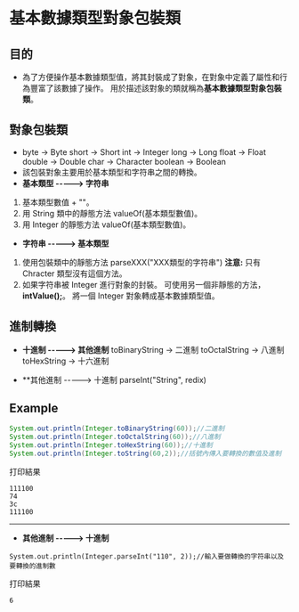 # 基本數據類型對象包裝類

## 目的
- 為了方便操作基本數據類型值，將其封裝成了對象，在對象中定義了屬性和行為豐富了該數據了操作。
用於描述該對象的類就稱為**基本數據類型對象包裝類**。

## 對象包裝類
- byte -> Byte
short -> Short
int -> Integer
long -> Long
float -> Float
double -> Double
char -> Character
boolean -> Boolean
- 該包裝對象主要用於基本類型和字符串之間的轉換。
- **基本類型 -----> 字符串**
1. 基本類型數值 + ""。
2. 用 String 類中的靜態方法 valueOf(基本類型數值)。
3. 用 Integer 的靜態方法 valueOf(基本類型數值)。
- **字符串 -----> 基本類型**
1. 使用包裝類中的靜態方法 parseXXX("XXX類型的字符串")
   **注意:** 只有 Chracter 類型沒有這個方法。
2. 如果字符串被 Integer 進行對象的封裝。
   可使用另一個非靜態的方法，**intValue();**。
   將一個 Integer 對象轉成基本數據類型值。

## 進制轉換
- **十進制 -----> 其他進制**
toBinaryString -> 二進制
toOctalString -> 八進制
toHexString -> 十六進制

- **其他進制 -----> 十進制
parseInt("String", redix)

## Example
```java
System.out.println(Integer.toBinaryString(60));//二進制
System.out.println(Integer.toOctalString(60));//八進制
System.out.println(Integer.toHexString(60));//十進制
System.out.println(Integer.toString(60,2));//括號內傳入要轉換的數值及進制
```
打印結果
```
111100
74
3c
111100
```
---
- **其他進制 -----> 十進制**
```
System.out.println(Integer.parseInt("110", 2));//輸入要做轉換的字符串以及要轉換的進制數
```
打印結果
```
6
```
